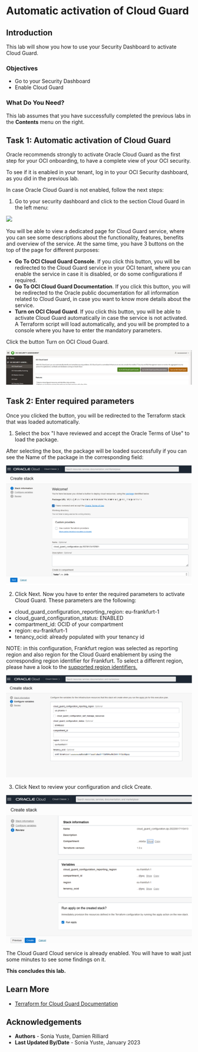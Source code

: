 # Automatic activation of Cloud Guard

## Introduction
This lab will show you how to use your Security Dashboard to activate Cloud Guard.

### Objectives
* Go to your Security Dashboard
* Enable Cloud Guard

### What Do You Need?
This lab assumes that you have successfully completed the previous labs in the **Contents** menu on the right.

## Task 1: Automatic activation of Cloud Guard
Oracle recommends strongly to activate Oracle Cloud Guard as the first step for your OCI onboarding, to have a complete view of your OCI security.

To see if it is enabled in your tenant, log in to your OCI Security dashboard, as you did in the previous lab.  

In case Oracle Cloud Guard is not enabled, follow the next steps:

1. Go to your security dashboard and click to the section Cloud Guard in the left menu:

  ![](./images/CloudGuard1.png " ")

  You will be able to view a dedicated page for Cloud Guard service, where you can see some descriptions about the functionality, features, benefits and overview of the service. At the same time, you have 3 buttons on the top of the page for different purposes:

  * **Go To OCI Cloud Guard Console**. If you click this button, you will be redirected to the Cloud Guard service in your OCI tenant, where you can enable the service in case it is disabled, or do some configurations if required.
  * **Go To OCI Cloud Guard Documentation**. If you click this button, you will be redirected to the Oracle public documentation for all information related to Cloud Guard, in case you want to know more details about the service.
  * **Turn on OCI Cloud Guard**. If you click this button, you will be able to activate Cloud Guard automatically in case the service is not activated. A Terraform script will load automatically, and you will be prompted to a console where you have to enter the mandatory parameters.

Click the button Turn on OCI Cloud Guard.

![](./images/turn-on.png "Turn on Cloud Guard")

## Task 2: Enter required parameters

Once you clicked the button, you will be redirected to the Terraform stack that was loaded automatically. 

1. Select the box "I have reviewed and accept the Oracle Terms of Use" to load the package.

  After selecting the box, the package will be loaded successfully if you can see the Name of the package in the corresponding field:

  ![](./images/terraform-script.png "Terraform stack loaded")

2. Click Next. Now you have to enter the required parameters to activate Cloud Guard. These parameters are the following:

* cloud\_guard\_configuration\_reporting\_region: eu-frankfurt-1
* cloud\_guard\_configuration\_status: ENABLED
* compartment\_id: OCID of your compartment
* region: eu-frankfurt-1
* tenancy\_ocid: already populated with your tenancy id

NOTE: in this configuration, Frankfurt region was selected as reporting region and also region for the Cloud Guard enablement by using the corresponding region identifier for Frankfurt. To select a different region, please have a look to the [supported region identifiers.](https://docs.oracle.com/en-us/iaas/Content/General/Concepts/regions.htm)

  ![](./images/cloud-guard-config.png "Cloud Guard configuration")

3. Click Next to review your configuration and click Create. 

  ![](./images/create.png "Create")

The Cloud Guard Cloud service is already enabled. You will have to wait just some minutes to see some findings on it.

**This concludes this lab.**

## Learn More
* [Terraform for Cloud Guard Documentation](https://registry.terraform.io/providers/oracle/oci/latest/docs/resources/cloud_guard_cloud_guard_configuration)


## Acknowledgements
* **Authors** - Sonia Yuste, Damien Rilliard
* **Last Updated By/Date** - Sonia Yuste, January 2023
